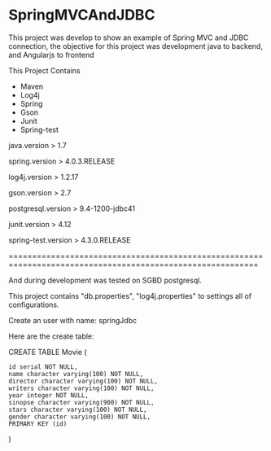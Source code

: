# SpringMVCAndJDBC
This project was develop to show an example of Spring MVC and JDBC connection, the objective for this project was development java to backend, and Angularjs to frontend

This Project Contains
* Maven
* Log4j
* Spring
* Gson
* Junit
* Spring-test

 
java.version > 1.7

spring.version > 4.0.3.RELEASE

log4j.version > 1.2.17

gson.version > 2.7

postgresql.version > 9.4-1200-jdbc41

junit.version > 4.12

spring-test.version > 4.3.0.RELEASE



===========================================================================================================

And during development was tested on SGBD postgresql.

This project contains "db.properties", "log4j.properties" to settings all of configurations.

Create an user with name: springJdbc 
 
Here are the create table:

CREATE TABLE Movie
(

    id serial NOT NULL,
    name character varying(100) NOT NULL,
    director character varying(100) NOT NULL,
    writers character varying(100) NOT NULL,
    year integer NOT NULL,
    sinopse character varying(900) NOT NULL,
    stars character varying(100) NOT NULL,
    gender character varying(100) NOT NULL,
    PRIMARY KEY (id)
)
